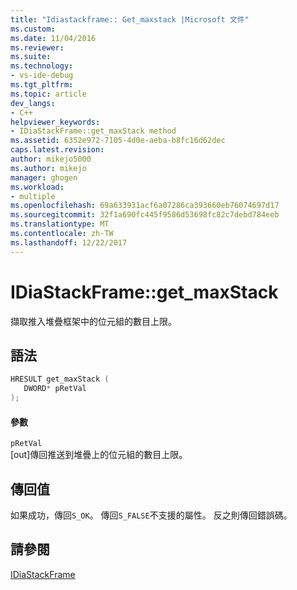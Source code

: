 ```yaml
---
title: "Idiastackframe:: Get_maxstack |Microsoft 文件"
ms.custom: 
ms.date: 11/04/2016
ms.reviewer: 
ms.suite: 
ms.technology:
- vs-ide-debug
ms.tgt_pltfrm: 
ms.topic: article
dev_langs:
- C++
helpviewer_keywords:
- IDiaStackFrame::get_maxStack method
ms.assetid: 6352e972-7105-4d0e-aeba-b8fc16d62dec
caps.latest.revision: 
author: mikejo5000
ms.author: mikejo
manager: ghogen
ms.workload:
- multiple
ms.openlocfilehash: 69a633931acf6a07286ca393660eb76074697d17
ms.sourcegitcommit: 32f1a690fc445f9586d53698fc82c7debd784eeb
ms.translationtype: MT
ms.contentlocale: zh-TW
ms.lasthandoff: 12/22/2017
---
```

# <a name="idiastackframegetmaxstack"></a>IDiaStackFrame::get_maxStack
擷取推入堆疊框架中的位元組的數目上限。  
  
## <a name="syntax"></a>語法  
  
```C++  
HRESULT get_maxStack (   
   DWORD* pRetVal  
);  
```  
  
#### <a name="parameters"></a>參數  
 `pRetVal`  
 [out]傳回推送到堆疊上的位元組的數目上限。  
  
## <a name="return-value"></a>傳回值  
 如果成功，傳回`S_OK`。 傳回`S_FALSE`不支援的屬性。 反之則傳回錯誤碼。  
  
## <a name="see-also"></a>請參閱  
 [IDiaStackFrame](../../debugger/debug-interface-access/idiastackframe.md)